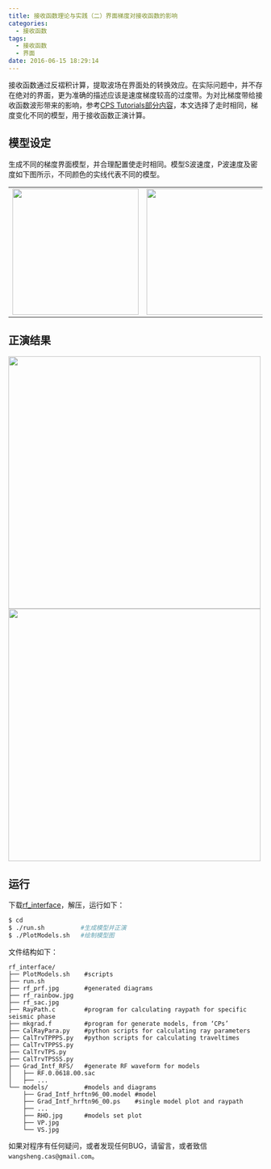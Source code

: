 ```yaml
---
title: 接收函数理论与实践（二）界面梯度对接收函数的影响
categories:
  - 接收函数
tags:
  - 接收函数
  - 界面
date: 2016-06-15 18:29:14
---
```


接收函数通过反褶积计算，提取波场在界面处的转换效应。在实际问题中，并不存在绝对的界面，更为准确的描述应该是速度梯度较高的过度带。为对比梯度带给接收函数波形带来的影响，参考[CPS Tutorials部分内容](http://www.eas.slu.edu/eqc/eqc_cps/TUTORIAL/RFTN2/index.html)，本文选择了走时相同，梯度变化不同的模型，用于接收函数正演计算。
<!-- more -->
<!-- toc -->
## 模型设定
生成不同的梯度界面模型，并合理配置使走时相同。模型S波速度，P波速度及密度如下图所示，不同颜色的实线代表不同的模型。

<table>
<tr>
  <td> <img src="/RF-interface-02/VS.jpg"  width=250 align=center /> </td>
  <td> <img src="/RF-interface-02/VP.jpg"  width=250 align=center /> </td>
  <td> <img src="/RF-interface-02/RHO.jpg" width=250 align=center /> </td>
</tr>
</table>

## 正演结果
<img src="/RF-interface-02/rf_prf.jpg"      width=500 align=center/>
<img src="/RF-interface-02/rf_rainbow.jpg"  width=500 align=center/>

## 运行
下载[rf_interface](/exam/rf_interface.tgz)，解压，运行如下：
``` bash
$ cd
$ ./run.sh          #生成模型并正演
$ ./PlotModels.sh   #绘制模型图
```
文件结构如下：
``` tree
rf_interface/
├── PlotModels.sh    #scripts
├── run.sh
├── rf_prf.jpg       #generated diagrams
├── rf_rainbow.jpg
├── rf_sac.jpg
├── RayPath.c        #program for calculating raypath for specific seismic phase
├── mkgrad.f         #program for generate models, from ‘CPs’
├── CalRayPara.py    #python scripts for calculating ray parameters
├── CalTrvTPPPS.py   #python scripts for calculating traveltimes
├── CalTrvTPPSS.py
├── CalTrvTPS.py
├── CalTrvTPSSS.py
├── Grad_Intf_RFS/   #generate RF waveform for models
│   ├── RF.0.0618.00.sac
│   ├── ...
└── models/          #models and diagrams
    ├── Grad_Intf_hrftn96_00.model #model
    ├── Grad_Intf_hrftn96_00.ps    #single model plot and raypath
    ├── ...
    ├── RHO.jpg      #models set plot
    ├── VP.jpg
    └── VS.jpg
```
如果对程序有任何疑问，或者发现任何BUG，请留言，或者致信`wangsheng.cas@gmail.com`。
